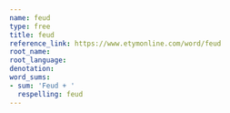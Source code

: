 ```yaml
---
name: feud
type: free
title: feud
reference_link: https://www.etymonline.com/word/feud
root_name: 
root_language: 
denotation: 
word_sums:
- sum: 'Feud + '
  respelling: feud
---
```

